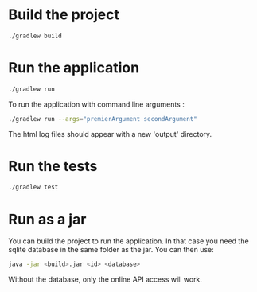 

# Build the project

```bash
./gradlew build
```

# Run the application

```bash
./gradlew run
```

To run the application with command line arguments :

```bash
./gradlew run --args="premierArgument secondArgument"
```

The html log files should appear with a new 'output' directory.

# Run the tests

```bash
./gradlew test
```

# Run as a jar

You can build the project to run the application.
In that case you need the sqlite database in the same folder as the jar.
You can then use:

```bash
java -jar <build>.jar <id> <database>
```

Without the database, only the online API access will work.
